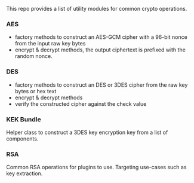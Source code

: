This repo provides a list of utility modules for common crypto operations.

### AES
* factory methods to construct an AES-GCM cipher with a 96-bit nonce from the input raw key bytes
* encrypt & decrypt methods, the output ciphertext is prefixed with the random nonce.

### DES
* factory methods to construct an DES or 3DES cipher from the raw key bytes or hex text
* encrypt & decrypt methods
* verify the constructed cipher against the check value

### KEK Bundle
Helper class to construct a 3DES key encryption key from a list of components. 

### RSA
Common RSA operations for plugins to use. Targeting use-cases such as key extraction.

